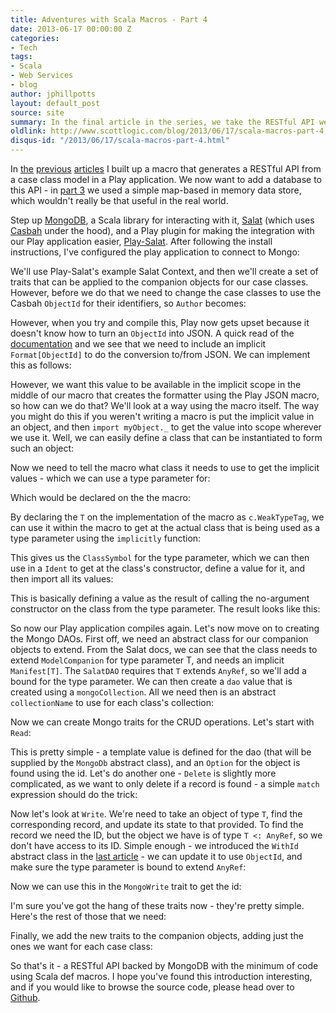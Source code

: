 ```yaml
---
title: Adventures with Scala Macros - Part 4
date: 2013-06-17 00:00:00 Z
categories:
- Tech
tags:
- Scala
- Web Services
- blog
author: jphillpotts
layout: default_post
source: site
summary: In the final article in the series, we take the RESTful API we've created and integrate it with MongoDB for persistence using the Salat library.
oldlink: http://www.scottlogic.com/blog/2013/06/17/scala-macros-part-4.html
disqus-id: "/2013/06/17/scala-macros-part-4.html"
---
```


In <a href="{{site.baseurl}}{% post_url jphillpotts/2013-06-05-scala-macros-part-1 %}">the</a>
<a href="{{site.baseurl}}{% post_url jphillpotts/2013-06-06-scala-macros-part-2 %}">previous</a>
<a href="{{site.baseurl}}{% post_url jphillpotts/2013-06-07-scala-macros-part-3 %}">articles</a> I 
built up a macro that generates a RESTful API from a case class model in a Play 
application. We now want to add a database to this API - in 
<a href="{% post_url jphillpotts/2013-06-07-scala-macros-part-3 %}">part 3</a> we used a simple
map-based in memory data store, which wouldn't really be that useful in the real world.

Step up [MongoDB](http://www.mongodb.org/), a Scala library for interacting with it, 
[Salat](https://github.com/novus/salat) (which uses 
[Casbah](https://github.com/mongodb/casbah/) under the hood), and a Play plugin for 
making the integration with our Play application easier, 
[Play-Salat](https://github.com/leon/play-salat). After following the install 
instructions, I've configured the play application to connect to Mongo: 

<script src="https://gist.github.com/mrpotes/9bc896e985ae0744524a.js?file=application.conf"> </script>

We'll use Play-Salat's example Salat Context, and then we'll create a set of traits that
can be applied to the companion objects for our case classes. However, before we do that
we need to change the case classes to use the Casbah `ObjectId` for their identifiers, so
`Author` becomes:

<script src="https://gist.github.com/mrpotes/9bc896e985ae0744524a.js?file=Author.scala"> </script>

However, when you try and compile this, Play now gets upset because it doesn't know how
to turn an `ObjectId` into JSON. A quick read of the 
[documentation](http://www.playframework.com/documentation/2.1.1/ScalaJson) and we see
that we need to include an implicit `Format[ObjectId]` to do the conversion to/from JSON.
We can implement this as follows:

<script src="https://gist.github.com/mrpotes/9bc896e985ae0744524a.js?file=objectid-format.scala"> </script>

However, we want this value to be available in the implicit scope in the middle of our
macro that creates the formatter using the Play JSON macro, so how can we do that? We'll
look at a way using the macro itself. The way you might do this if you weren't writing
a macro is put the implicit value in an object, and then `import myObject._` to get the
value into scope wherever we use it. Well, we can easily define a class that can be 
instantiated to form such an object:

<script src="https://gist.github.com/mrpotes/9bc896e985ae0744524a.js?file=ObjectIdFormat.scala"> </script>

Now we need to tell the macro what class it needs to use to get the implicit values -
which we can use a type parameter for:

<script src="https://gist.github.com/mrpotes/9bc896e985ae0744524a.js?file=type-param-macro-use.scala"> </script>

Which would be declared on the the macro:

<script src="https://gist.github.com/mrpotes/9bc896e985ae0744524a.js?file=type-param-macro.scala"> </script>

By declaring the `T` on the implementation of the macro as `c.WeakTypeTag`, we can use
it within the macro to get at the actual class that is being used as a type parameter
using the `implicitly` function:

<script src="https://gist.github.com/mrpotes/9bc896e985ae0744524a.js?file=type-param-class.scala"> </script>

This gives us the `ClassSymbol` for the type parameter, which we can then use in a
`Ident` to get at the class's constructor, define a value for it, and then import all
its values:

<script src="https://gist.github.com/mrpotes/9bc896e985ae0744524a.js?file=import-implicits.scala"> </script>

This is basically defining a value as the result of calling the no-argument 
constructor on the class from the type parameter. The result looks like this:

<script src="https://gist.github.com/mrpotes/9bc896e985ae0744524a.js?file=show-import-implicits.scala"> </script>

So now our Play application compiles again. Let's now move on to creating the Mongo
DAOs. First off, we need an abstract class for our companion objects to extend. From
the Salat docs, we can see that the class needs to extend `ModelCompanion` for type
parameter T, and needs an implicit `Manifest[T]`. The `SalatDAO` requires that `T` 
extends `AnyRef`, so we'll add a bound for the type parameter. We can then create a 
`dao` value that is created using a `mongoCollection`. All we need then is an 
abstract `collectionName` to use for each class's collection:

<script src="https://gist.github.com/mrpotes/9bc896e985ae0744524a.js?file=MongoDb.scala"> </script>

Now we can create Mongo traits for the CRUD operations. Let's start with `Read`:

<script src="https://gist.github.com/mrpotes/9bc896e985ae0744524a.js?file=MongoRead.scala"> </script>

This is pretty simple - a template value is defined for the dao (that will be 
supplied by the `MongoDb` abstract class), and an `Option` for the object is found 
using the id. Let's do another one - `Delete` is slightly more complicated, as we
want to only delete if a record is found - a simple `match` expression should do
the trick:

<script src="https://gist.github.com/mrpotes/9bc896e985ae0744524a.js?file=MongoDelete.scala"> </script>

Now let's look at `Write`. We're need to take an object of type `T`, find the 
corresponding record, and update its state to that provided. To find the record we
need the ID, but the object we have is of type `T <: AnyRef`, so we don't have
access to its ID. Simple enough - we introduced the `WithId` abstract class in the
<a href="{{site.baseurl}}{% post_url jphillpotts/2013-06-07-scala-macros-part-3 %}">last article</a> -
we can update it to use `ObjectId`, and make sure the type parameter is bound to
extend `AnyRef`:

<script src="https://gist.github.com/mrpotes/9bc896e985ae0744524a.js?file=WithId.scala"> </script>
 
Now we can use this in the `MongoWrite` trait to get the id:

<script src="https://gist.github.com/mrpotes/9bc896e985ae0744524a.js?file=MongoWrite.scala"> </script>

I'm sure you've got the hang of these traits now - they're pretty simple. Here's
the rest of those that we need:

<script src="https://gist.github.com/mrpotes/9bc896e985ae0744524a.js?file=other-traits.scala"> </script>

Finally, we add the new traits to the companion objects, adding just the ones we want
for each case class:

<script src="https://gist.github.com/mrpotes/9bc896e985ae0744524a.js?file=Book.scala"> </script>

So that's it - a RESTful API backed by MongoDB with the minimum of code using Scala 
def macros. I hope you've found this introduction interesting, and if you would like
to browse the source code, please head over to 
[Github](https://github.com/mrpotes/playful-rest).















































